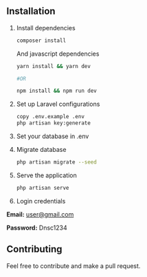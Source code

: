 ## Installation
1. Install dependencies
    ```bash
    composer install
    ```
    And javascript dependencies
    ```bash
    yarn install && yarn dev

    #OR

    npm install && npm run dev
    ```

2. Set up Laravel configurations
    ```bash
    copy .env.example .env
    php artisan key:generate
    ```

3. Set your database in .env

4. Migrate database
    ```bash
    php artisan migrate --seed
    ```

5. Serve the application
    ```bash
    php artisan serve
    ```

6. Login credentials

**Email:** user@gmail.com

**Password:** Dnsc1234
## Contributing
Feel free to contribute and make a pull request.
